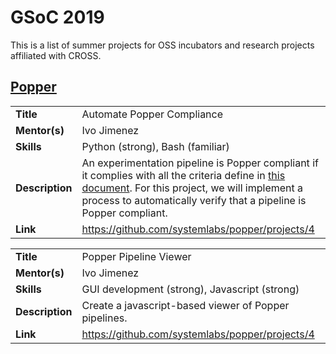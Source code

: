 # GSoC 2019

This is a list of summer projects for OSS incubators and research 
projects affiliated with CROSS.

## [Popper](https://github.com/systemslab/popper)

|                 |                                               |
|-----------------|-----------------------------------------------|
| **Title**       | Automate Popper Compliance
| **Mentor(s)**   | Ivo Jimenez
| **Skills**      | Python (strong), Bash (familiar)
| **Description** | An experimentation pipeline is Popper compliant if it complies with all the criteria define in [this document](https://zenodo.org/record/1422203/files/paper.pdf?download=1). For this project, we will implement a process to automatically verify that a pipeline is Popper compliant.
| **Link**        | https://github.com/systemlabs/popper/projects/4


|                 |                                               |
|-----------------|-----------------------------------------------|
| **Title**       | Popper Pipeline Viewer
| **Mentor(s)**   | Ivo Jimenez
| **Skills**      | GUI development (strong), Javascript (strong)
| **Description** | Create a javascript-based viewer of Popper pipelines.
| **Link**        | https://github.com/systemlabs/popper/projects/4
